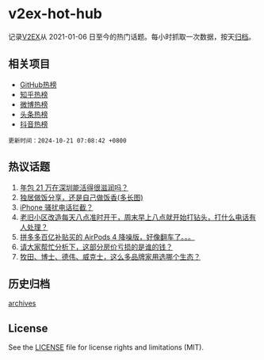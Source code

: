 # v2ex-hot-hub

 记录[V2EX](https://www.v2ex.com/)从 2021-01-06 日至今的热门话题。每小时抓取一次数据，按天[归档](archives)。
 
 ## 相关项目

- [GitHub热榜](https://github.com/snaildev/github-hot-hub)
- [知乎热榜](https://github.com/snaildev/zhihu-hot-hub)
- [微博热榜](https://github.com/snaildev/weibo-hot-hub)
- [头条热榜](https://github.com/snaildev/toutiao-hot-hub)
- [抖音热榜](https://github.com/snaildev/douyin-hot-hub)


 `更新时间：2024-10-21 07:08:42 +0800`

## 热议话题

1. [年包 21 万在深圳能活得很滋润吗？](https://www.v2ex.com/t/1081879)
1. [独居做饭分享，还是自己做饭香(多长图)](https://www.v2ex.com/t/1081887)
1. [iPhone 骚扰电话拦截？](https://www.v2ex.com/t/1081857)
1. [老旧小区改造每天八点准时开干，周末早上八点就开始打钻头，打什么电话有人处理？](https://www.v2ex.com/t/1081902)
1. [拼多多百亿补贴买的 AirPods 4 降噪版，好像翻车了。。。](https://www.v2ex.com/t/1081849)
1. [请大家帮忙分析下，这部分房价亏损的是谁的钱？](https://www.v2ex.com/t/1081987)
1. [牧田、博士、德伟、威克士，这么多品牌家用选哪个生态？](https://www.v2ex.com/t/1081896)

## 历史归档

[archives](archives)

## License

See the [LICENSE](LICENSE) file for license rights and limitations (MIT).
